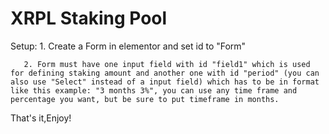 ﻿# XRPL Staking Pool
Setup: 1. Create a Form in elementor and set id to "Form"

       2. Form must have one input field with id "field1" which is used for defining staking amount and another one with id "period" (you can also use "Select" instead of a input field) which has to be in format like this example: "3 months 3%", you can use any time frame and percentage you want, but be sure to put timeframe in months.

That's it,Enjoy!
